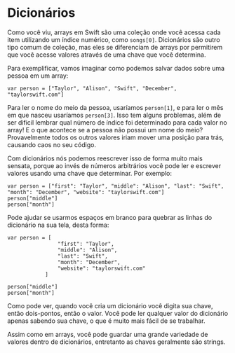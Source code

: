 # Dicionários

Como você viu, arrays em Swift são uma coleção onde você acessa cada item utilizando um índice numérico, como `songs[0]`. Dicionários são outro tipo comum de coleção, mas eles se diferenciam de arrays por permitirem que você acesse valores através de uma chave que você determina.

Para exemplificar, vamos imaginar como podemos salvar dados sobre uma pessoa em um array:

    var person = ["Taylor", "Alison", "Swift", "December", "taylorswift.com"]
    
Para ler o nome do meio da pessoa, usaríamos `person[1]`, e para ler o mês em que nasceu usaríamos `person[3]`. Isso tem alguns problemas, além de ser dificil lembrar qual número de índice foi determinado para cada valor no array! E o que acontece se a pessoa não possui um nome do meio? Provavelmente todos os outros valores iriam mover uma posição para trás, causando caos no seu código.

Com dicionários nós podemos reescrever isso de forma muito mais sensata, porque ao invés de números arbitrários você pode ler e escrever valores usando uma chave que determinar. Por exemplo:

    var person = ["first": "Taylor", "middle": "Alison", "last": "Swift", "month": "December", "website": "taylorswift.com"]
    person["middle"]
    person["month"]

Pode ajudar se usarmos espaços em branco para quebrar as linhas do dicionário na sua tela, desta forma:

    var person = [
                    "first": "Taylor",
                    "middle": "Alison",
                    "last": "Swift",
                    "month": "December",
                    "website": "taylorswift.com"
                ]

    person["middle"]
    person["month"]

Como pode ver, quando você cria um dicionário você digita sua chave, então dois-pontos, então o valor. Você pode ler qualquer valor do dicionário apenas sabendo sua chave, o que é muito mais fácil de se trabalhar.

Assim como em arrays, você pode guardar uma grande variedade de valores dentro de dicionários, entretanto as chaves geralmente são strings.
